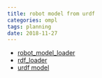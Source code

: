 ```yaml
---
title: robot model from urdf
categories: ompl
tags: planning
date: 2018-11-27
---
```


- [robot_model_loader](http://docs.ros.org/jade/api/moveit_ros_planning/html/classrobot__model__loader_1_1RobotModelLoader.html)
- [rdf_loader](http://docs.ros.org/jade/api/moveit_ros_planning/html/classrdf__loader_1_1RDFLoader.html)
- [urdf model](http://docs.ros.org/jade/api/urdf/html/classurdf_1_1Model.html)